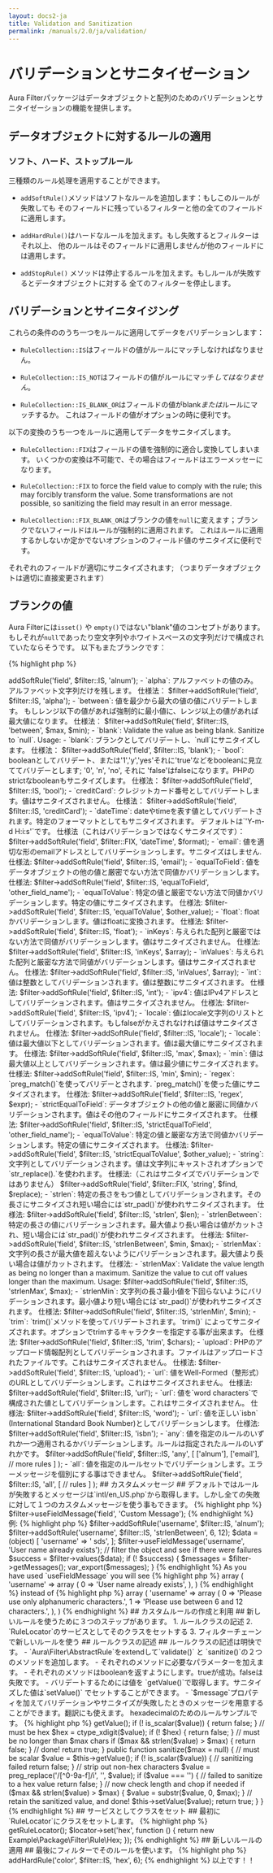 ```yaml
---
layout: docs2-ja
title: Validation and Sanitization
permalink: /manuals/2.0/ja/validation/
---
```


# バリデーションとサニタイゼーション #

Aura Filterパッケージはデータオブジェクトと配列のためのバリデーションとサニタイゼーションの機能を提供します。

## データオブジェクトに対するルールの適用 ##

### ソフト、ハード、ストップルール ###

三種類のルール処理を適用することができます。

- `addSoftRule()`メソッドはソフトなルールを追加します：もしこのルールが失敗しても
そのフィールドに残っているフィルターと他の全てのフィールドに適用します。

- `addHardRule()`はハードなルールを加えます。もし失敗するとフィルターはそれ以上、
他のルールはそのフィールドに適用しませんが他のフィールドには適用します。

- `addStopRule()` メソッドは停止するルールを加えます。もしルールが失敗するとデータオブジェクトに対する
全てのフィルターを停止します。


## バリデーションとサイニタイジング ##

これらの条件ののうち一つをルールに適用してデータをバリデーションします：

- `RuleCollection::IS`はフィールドの値がルールにマッチしなければなりません。

- `RuleCollection::IS_NOT`はフィールドの値がルールにマッチ*してはなりません*。

- `RuleCollection::IS_BLANK_OR`はフィールドの値がblank*または*ルールにマッチするか。
これはフィールドの値がオプションの時に便利です。

以下の変換のうち一つをルールに適用してデータをサニタイズします。

- `RuleCollection::FIX`はフィールドの値を強制的に適合し変換してしまいます。
いくつかの変換は不可能で、その場合はフィールドはエラーメッセーになります。

- `RuleCollection::FIX` to force the field value to comply with the
  rule; this may forcibly transform the value. Some transformations are not
  possible, so sanitizing the field may result in an error message.

- `RuleCollection::FIX_BLANK_OR`はブランクの値を`null`に変えます；ブランクでないフィールドはルールが強制的に適用されます。
これはルールに適用するかしないか定かでないオプションのフィールド値のサニタイズに便利です。

それぞれのフィールドが適切にサニタイズされます; （つまりデータオブジェクトは適切に直接変更されます）

## ブランクの値 ##

Aura Filterには`isset()` や `empty()`ではない"blank"値のコンセプトがあります。
もしそれが`null`であったり空文字列やホワイトスペースの文字列だけで構成されていたならそうです。
以下もまたブランクです：

{% highlight php %}
<?php
$blank = [
    null,           // a null value
    '',             // an empty string
    " \r \n \t ",   // a whitespace-only string
];
{% endhighlight %}

Integers、floats、boolean、それに他の文字列でないものは決してブランクになることはありません。もしそれがゼロと評価されてもです：

{% highlight php %}
<?php
$not_blank = [
    0,              // integer
    0.00,           // float
    false,          // boolean false
    [],             // empty array
    (object) [],    // an object
];
{% endhighlight %}

## 利用可能なルール ##

- `alnum`: alphanumeric（文字列と数字）のみの値。alphanumeric文字だけを残します；
仕様法：

        $filter->addSoftRule('field', $filter::IS, 'alnum');

- `alpha`: アルファベットの値のみ。アルファベット文字列だけを残します。
仕様法：

        $filter->addSoftRule('field', $filter::IS, 'alpha');

- `between`: 値を最少から最大の値の値にバリデートします。
もしレンジ以下の値があれば強制的に最小値に、レンジ以上の値があれば最大値になります。
仕様法：

        $filter->addSoftRule('field', $filter::IS, 'between', $max, $min);

- `blank`: Validate the value as being blank. Sanitize to `null`. Usage:
- `blank`: ブランクとしてバリデートし、`null`にサニタイズします。
仕様法：
        $filter->addSoftRule('field', $filter::IS, 'blank');

- `bool`: booleanとしてバリデート、または'1','y','yes'それに'true'などをbooleanに見立ててバリデーとします;
'0', 'n', 'no', それに 'false'はfalseになります。PHPのstrictなbooleanもサニタイズします。
仕様法：

        $filter->addSoftRule('field', $filter::IS, 'bool');

- `creditCard`: クレジットカード番号としてバリデートします。値はサニタイズされません。
仕様法：

        $filter->addSoftRule('field', $filter::IS, 'creditCard');

- `dateTime`: dateやtimeを表す値としてバリデートされます。特定のフォーマットとしてもサニタイズされます。
デフォルトは`'Y-m-d H:i:s'`です。
仕様法（これはバリデーションではなくサニタイズです）：

        $filter->addSoftRule('field', $filter::FIX, 'dateTime', $format);

- `email`: 値を適切な形のemailアドレスとしてバリデーションっします。サニタイズはしません.
仕様法:

        $filter->addSoftRule('field', $filter::IS, 'email');

- `equalToField`: 値をデータオブジェクトの他の値と厳密でない方法で同値かバリデーションします。
仕様法:

        $filter->addSoftRule('field', $filter::IS, 'equalToField', 'other_field_name');

- `equalToValue`: 特定の値と厳密でない方法で同値かバリデーションします。特定の値にサニタイズされます。
仕様法:

        $filter->addSoftRule('field', $filter::IS, 'equalToValue', $other_value);

- `float`: floatかバリデーションします。値はfloatに変換されます。
仕様法:

        $filter->addSoftRule('field', $filter::IS, 'float');

- `inKeys`: 与えられた配列と厳密ではない方法で同値がバリデーションします。値はサニタイズされません。
仕様法:

        $filter->addSoftRule('field', $filter::IS, 'inKeys', $array);

- `inValues`: 与えられた配列と厳密な方法で同値がバリデーションします。値はサニタイズされません。
仕様法:

        $filter->addSoftRule('field', $filter::IS, 'inValues', $array);
        
- `int`: 値は整数としてバリデーションされます。値は整数にサニタイズされます。
仕様法:

        $filter->addSoftRule('field', $filter::IS, 'int');

- `ipv4`: 値はIPv4アドレスとしてバリデーションされます。値はサニタイズされません。
仕様法:

        $filter->addSoftRule('field', $filter::IS, 'ipv4');
        
- `locale`: 値はlocale文字列のリストとしてバリデーションされます。もしfalseがかえされなければ値はサニタイズされません。
仕様法:

        $filter->addSoftRule('field', $filter::IS, 'locale');

- `locale`: 値は最大値以下としてバリデーションされます。値は最大値にサニタイズされます。
仕様法:

        $filter->addSoftRule('field', $filter::IS, 'max', $max);

- `min`: 値は最大値以上としてバリデーションされます。値は最少値にサニタイズされます。
仕様法:

        $filter->addSoftRule('field', $filter::IS, 'min', $min);

- `regex`: `preg_match()`を使ってバリデーとされます. `preg_match()`を使った値にサニタイズされます。
仕様法:

        $filter->addSoftRule('field', $filter::IS, 'regex', $expr);
        
- `strictEqualToField`: データオブジェクトの他の値と厳密に同値かバリデーションされます。値はその他のフィールドにサニタイズされます。
仕様法:

        $filter->addSoftRule('field', $filter::IS, 'strictEqualToField', 'other_field_name');

- `equalToValue`: 特定の値と厳密な方法で同値かバリデーションします。特定の値にサニタイズされます。
仕様法:

        $filter->addSoftRule('field', $filter::IS, 'strictEqualToValue', $other_value);

- `string`: 文字列としてバリデーションされます。値は文字列にキャストされオプションで`str_replace().`を使われます。
仕様法:（これはサニタイズでバリデーションではありません）

        $filter->addSoftRule('field', $filter::FIX, 'string', $find, $replace);
    
- `strlen`: 特定の長さをもつ値としてバリデーションされます。その長さにサニタイズされ短い場合には`str_pad()`が使われサニタイズされます。
仕様法:

        $filter->addSoftRule('field', $filter::IS, 'strlen', $len);

- `strlenBetween`: 特定の長さの値にバリデーションされます。最大値より長い場合は値がカットされ、短い場合には`str_pad()`が使われサニタイズされます。
仕様法:

        $filter->addSoftRule('field', $filter::IS, 'strlenBetween', $min, $max);
        
- `strlenMax`: 文字列の長さが最大値を超えないようにバリデーションされます。最大値より長い場合は値がカットされます。
仕様法:

- `strlenMax`: Validate the value length as being no longer than a maximum.
  Sanitize the value to cut off values longer than the maximum. Usage:

        $filter->addSoftRule('field', $filter::IS, 'strlenMax', $max);
        
- `strlenMin`: 文字列の長さ最小値を下回らないようにバリデーションされます。最小値より短い場合には`str_pad()`が使われサニタイズされます。
仕様法:

        $filter->addSoftRule('field', $filter::IS, 'strlenMin', $min);
        
- `trim`: `trim()`メソッドを使ってバリデートされます。`trim()` によってサニタイズされます。オプションでtrimするキャラクターを指定する事が出来ます。
仕様法:

        $filter->addSoftRule('field', $filter::IS, 'trim', $chars);
        
- `upload`: PHPのアップロード情報配列としてバリデーションされます。ファイルはアップロードされたファイルです。これはサニタイズされません。
仕様法:

        $filter->addSoftRule('field', $filter::IS, 'upload');

- `url`: 値をWell-Formed（整形式）のURLとしてバリデーションします。これはサニタイズされません。
仕様法:

        $filter->addSoftRule('field', $filter::IS, 'url');

- `url`: 値を`word characters`で構成された値としてバリデーションします。これはサニタイズされません。
仕様法:

        $filter->addSoftRule('field', $filter::IS, 'word');

- `url`: 値を正しい`isbn` (International Standard Book Number)としてバリデーションします。
仕様法:

        $filter->addSoftRule('field', $filter::IS, 'isbn');

- `any`: 値を指定のルールのいずれか一つ適用されるかバリデーションします。ルールは指定されたルールのいずれかです。

        $filter->addSoftRule('field', $filter::IS, 'any', [
                ['alnum'],
                ['email'],
                // more rules
            ]
        );

- `all`: 値を指定のルールセットでバリデーションします。エラーメッセージを個別にする事はできません。

        $filter->addSoftRule('field', $filter::IS, 'all', [
                // rules
            ]
        );
        
## カスタムメッセージ ##

デフォルトではルールが失敗するとメッセージは`intl/en_US.php`から取得します。しかし全ての失敗に対して１つのカスタムメッセージを使う事もできます。


{% highlight php %}
$filter->useFieldMessage('field', 'Custom Message');
{% endhighlight %}

例:

{% highlight php %}
$filter->addSoftRule('username', $filter::IS, 'alnum');
$filter->addSoftRule('username', $filter::IS, 'strlenBetween', 6, 12);
$data = (object) [
    'username' => ' sds',
];

$filter->useFieldMessage('username', 'User name already exists');
// filter the object and see if there were failures
$success = $filter->values($data);
if (! $success) {
    $messages = $filter->getMessages();
    var_export($messages);
}
{% endhighlight %}

As you have used `useFieldMessage` you will see 

{% highlight php %}
array (
  'username' => 
  array (
    0 => 'User name already exists',
  ),
)
{% endhighlight %}

instead of 

{% highlight php %}
array (
  'username' => 
  array (
    0 => 'Please use only alphanumeric characters.',
    1 => 'Please use between 6 and 12 characters.',
  ),
)
{% endhighlight %}

## カスタムルールの作成と利用 ##

新しいルールを使うために３つのステップがあります。

1. ルールクラスの記述

2. `RuleLocator`のサービスとしてそのクラスをセットする

3. フィルターチェーンで新しいルールを使う

## ルールクラスの記述 ##

ルールクラスの記述は明快です。

- `Aura\Filter\AbstractRule`をextendして`validate()` と `sanitize()`の２つのメソッドを追加します。

- それぞれのメソッドに必要なパラメーターを加えます。

- それぞれのメソッドはbooleanを返すようにします。trueが成功。falseは失敗です。

- バリデートするためには値を `getValue()`で取得します。サニタイズした値は`setValue()` でセットすることができます。

- `$message`プロパティを加えてバリデーションやサニタイズが失敗したときのメッセージを用意することができます。翻訳にも使えます。

hexadecimalのためのルールサンプルです。

{% highlight php %}    
<?php
namespace Example\Package\Filter\Rule;

use Aura\Filter\AbstractRule;

class Hex extends AbstractRule
{
    protected $message = 'FILTER_HEX';
    
    public function validate($max = null)
    {
        // must be scalar
        $value = $this->getValue();
        if (! is_scalar($value)) {
            return false;
        }
    
        // must be hex
        $hex = ctype_xdigit($value);
        if (! $hex) {
            return false;
        }
    
        // must be no longer than $max chars
        if ($max && strlen($value) > $max) {
            return false;
        }
    
        // done!
        return true;
    }

    public function sanitize($max = null)
    {
        // must be scalar
        $value = $this->getValue();
        if (! is_scalar($value)) {
            // sanitizing failed
            return false;
        }
    
        // strip out non-hex characters
        $value = preg_replace('/[^0-9a-f]/i', '', $value);
        if ($value === '') {
            // failed to sanitize to a hex value
            return false;
        }
    
        // now check length and chop if needed
        if ($max && strlen($value) > $max) {
            $value = substr($value, 0, $max);
        }
    
        // retain the sanitized value, and done!
        $this->setValue($value);
        return true;
    }
}
{% endhighlight %}

## サービスとしてクラスをセット ##

最初に`RuleLocator`にクラスをセットします。

{% highlight php %}
<?php
$locator = $filter->getRuleLocator();
$locator->set('hex', function () {
    return new Example\Package\Filter\Rule\Hex;
});
{% endhighlight %}

## 新しいルールの適用 ##

最後にフィルターでそのルールを使います。

{% highlight php %}
<?php
// the 'color' field must be a hex value of no more than 6 digits
$filter->addHardRule('color', $filter::IS, 'hex', 6);
{% endhighlight %}

以上です！！
